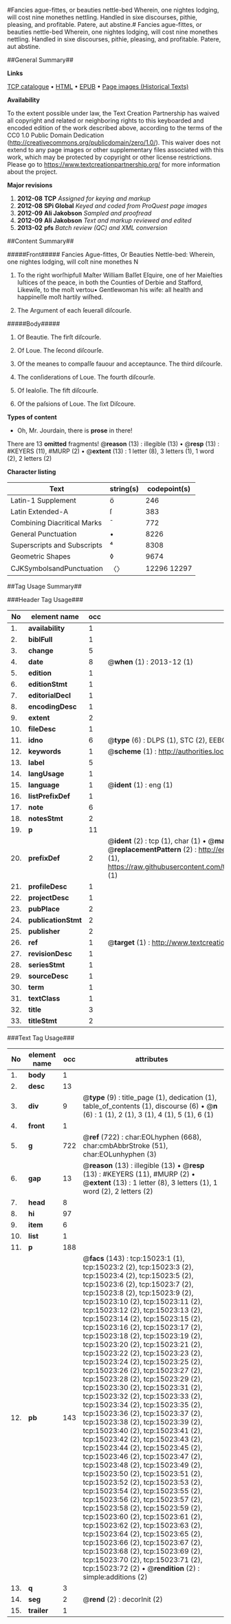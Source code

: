 #Fancies ague-fittes, or beauties nettle-bed Wherein, one nightes lodging, will cost nine monethes nettling. Handled in sixe discourses, pithie, pleasing, and profitable. Patere, aut abstine.#
Fancies ague-fittes, or beauties nettle-bed Wherein, one nightes lodging, will cost nine monethes nettling. Handled in sixe discourses, pithie, pleasing, and profitable. Patere, aut abstine.

##General Summary##

**Links**

[TCP catalogue](http://www.ota.ox.ac.uk/tcp/)  • 
[HTML](http://tei.it.ox.ac.uk/tcp/Texts-HTML/free/A00/A00546.html)  • 
[EPUB](http://tei.it.ox.ac.uk/tcp/Texts-EPUB/free/A00/A00546.epub) • 
[Page images (Historical Texts)](https://historicaltexts.jisc.ac.uk/eebo-99849851e)

**Availability**

To the extent possible under law, the Text Creation Partnership has waived all copyright and related or neighboring rights to this keyboarded and encoded edition of the work described above, according to the terms of the CC0 1.0 Public Domain Dedication (http://creativecommons.org/publicdomain/zero/1.0/). This waiver does not extend to any page images or other supplementary files associated with this work, which may be protected by copyright or other license restrictions. Please go to https://www.textcreationpartnership.org/ for more information about the project.

**Major revisions**

1. __2012-08__ __TCP__ *Assigned for keying and markup*
1. __2012-08__ __SPi Global__ *Keyed and coded from ProQuest page images*
1. __2012-09__ __Ali Jakobson__ *Sampled and proofread*
1. __2012-09__ __Ali Jakobson__ *Text and markup reviewed and edited*
1. __2013-02__ __pfs__ *Batch review (QC) and XML conversion*

##Content Summary##

#####Front#####
Fancies Ague-fittes, Or Beauties Nettle-bed: Wherein, one nightes lodging, will coſt nine monethes N
1. To the right worſhipfull Maſter William Baſſet Eſquire, one of her Maieſties Iuſtices of the peace, in both the Counties of Derbie and Stafford, Likewiſe, to the moſt vertou• Gentlewoman his wife: all health and happineſſe moſt hartily wiſhed.

1. The Argument of each ſeuerall diſcourſe.

#####Body#####

1. Of Beautie. The firſt diſcourſe.

1. Of Loue. The ſecond diſcourſe.

1. Of the meanes to compaſſe fauour and acceptaunce. The third diſcourſe.

1. The conſiderations of Loue. The fourth diſcourſe.

1. Of Iealoſie. The fift diſcourſe.

1. Of the paſsions of Loue. The ſixt Diſcoure.

**Types of content**

  * Oh, Mr. Jourdain, there is **prose** in there!

There are 13 **omitted** fragments! 
 @__reason__ (13) : illegible (13)  •  @__resp__ (13) : #KEYERS (11), #MURP (2)  •  @__extent__ (13) : 1 letter (8), 3 letters (1), 1 word (2), 2 letters (2)

**Character listing**


|Text|string(s)|codepoint(s)|
|---|---|---|
|Latin-1 Supplement|ö|246|
|Latin Extended-A|ſ|383|
|Combining             Diacritical Marks|̄|772|
|General Punctuation|•|8226|
|Superscripts             and Subscripts|⁴|8308|
|Geometric Shapes|◊|9674|
|CJKSymbolsandPunctuation|〈〉|12296 12297|

##Tag Usage Summary##

###Header Tag Usage###

|No|element name|occ|attributes|
|---|---|---|---|
|1.|__availability__|1||
|2.|__biblFull__|1||
|3.|__change__|5||
|4.|__date__|8| @__when__ (1) : 2013-12 (1)|
|5.|__edition__|1||
|6.|__editionStmt__|1||
|7.|__editorialDecl__|1||
|8.|__encodingDesc__|1||
|9.|__extent__|2||
|10.|__fileDesc__|1||
|11.|__idno__|6| @__type__ (6) : DLPS (1), STC (2), EEBO-CITATION (1), PROQUEST (1), VID (1)|
|12.|__keywords__|1| @__scheme__ (1) : http://authorities.loc.gov/ (1)|
|13.|__label__|5||
|14.|__langUsage__|1||
|15.|__language__|1| @__ident__ (1) : eng (1)|
|16.|__listPrefixDef__|1||
|17.|__note__|6||
|18.|__notesStmt__|2||
|19.|__p__|11||
|20.|__prefixDef__|2| @__ident__ (2) : tcp (1), char (1)  •  @__matchPattern__ (2) : ([0-9\-]+):([0-9IVX]+) (1), (.+) (1)  •  @__replacementPattern__ (2) : http://eebo.chadwyck.com/downloadtiff?vid=$1&page=$2 (1), https://raw.githubusercontent.com/textcreationpartnership/Texts/master/tcpchars.xml#$1 (1)|
|21.|__profileDesc__|1||
|22.|__projectDesc__|1||
|23.|__pubPlace__|2||
|24.|__publicationStmt__|2||
|25.|__publisher__|2||
|26.|__ref__|1| @__target__ (1) : http://www.textcreationpartnership.org/docs/. (1)|
|27.|__revisionDesc__|1||
|28.|__seriesStmt__|1||
|29.|__sourceDesc__|1||
|30.|__term__|1||
|31.|__textClass__|1||
|32.|__title__|3||
|33.|__titleStmt__|2||


###Text Tag Usage###

|No|element name|occ|attributes|
|---|---|---|---|
|1.|__body__|1||
|2.|__desc__|13||
|3.|__div__|9| @__type__ (9) : title_page (1), dedication (1), table_of_contents (1), discourse (6)  •  @__n__ (6) : 1 (1), 2 (1), 3 (1), 4 (1), 5 (1), 6 (1)|
|4.|__front__|1||
|5.|__g__|722| @__ref__ (722) : char:EOLhyphen (668), char:cmbAbbrStroke (51), char:EOLunhyphen (3)|
|6.|__gap__|13| @__reason__ (13) : illegible (13)  •  @__resp__ (13) : #KEYERS (11), #MURP (2)  •  @__extent__ (13) : 1 letter (8), 3 letters (1), 1 word (2), 2 letters (2)|
|7.|__head__|8||
|8.|__hi__|97||
|9.|__item__|6||
|10.|__list__|1||
|11.|__p__|188||
|12.|__pb__|143| @__facs__ (143) : tcp:15023:1 (1), tcp:15023:2 (2), tcp:15023:3 (2), tcp:15023:4 (2), tcp:15023:5 (2), tcp:15023:6 (2), tcp:15023:7 (2), tcp:15023:8 (2), tcp:15023:9 (2), tcp:15023:10 (2), tcp:15023:11 (2), tcp:15023:12 (2), tcp:15023:13 (2), tcp:15023:14 (2), tcp:15023:15 (2), tcp:15023:16 (2), tcp:15023:17 (2), tcp:15023:18 (2), tcp:15023:19 (2), tcp:15023:20 (2), tcp:15023:21 (2), tcp:15023:22 (2), tcp:15023:23 (2), tcp:15023:24 (2), tcp:15023:25 (2), tcp:15023:26 (2), tcp:15023:27 (2), tcp:15023:28 (2), tcp:15023:29 (2), tcp:15023:30 (2), tcp:15023:31 (2), tcp:15023:32 (2), tcp:15023:33 (2), tcp:15023:34 (2), tcp:15023:35 (2), tcp:15023:36 (2), tcp:15023:37 (2), tcp:15023:38 (2), tcp:15023:39 (2), tcp:15023:40 (2), tcp:15023:41 (2), tcp:15023:42 (2), tcp:15023:43 (2), tcp:15023:44 (2), tcp:15023:45 (2), tcp:15023:46 (2), tcp:15023:47 (2), tcp:15023:48 (2), tcp:15023:49 (2), tcp:15023:50 (2), tcp:15023:51 (2), tcp:15023:52 (2), tcp:15023:53 (2), tcp:15023:54 (2), tcp:15023:55 (2), tcp:15023:56 (2), tcp:15023:57 (2), tcp:15023:58 (2), tcp:15023:59 (2), tcp:15023:60 (2), tcp:15023:61 (2), tcp:15023:62 (2), tcp:15023:63 (2), tcp:15023:64 (2), tcp:15023:65 (2), tcp:15023:66 (2), tcp:15023:67 (2), tcp:15023:68 (2), tcp:15023:69 (2), tcp:15023:70 (2), tcp:15023:71 (2), tcp:15023:72 (2)  •  @__rendition__ (2) : simple:additions (2)|
|13.|__q__|3||
|14.|__seg__|2| @__rend__ (2) : decorInit (2)|
|15.|__trailer__|1||
